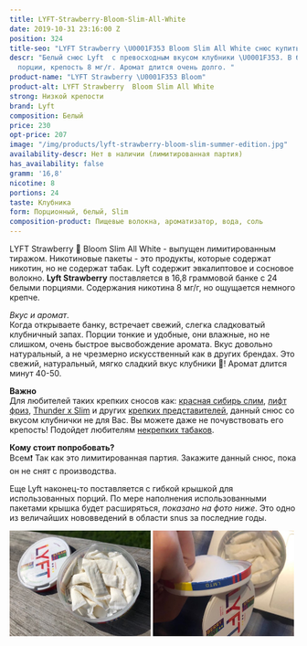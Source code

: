 ```yaml
---
title: LYFT-Strawberry-Bloom-Slim-All-White
date: 2019-10-31 23:16:00 Z
position: 324
title-seo: "LYFT Strawberry \U0001F353 Bloom Slim All White снюс купить в Украине"
descr: "Белый снюс Lyft  с превосходным вкусом клубники \U0001F353. В банке 24 белые
  порции, крепость 8 мг/г. Аромат длится очень долго. "
product-name: "LYFT Strawberry \U0001F353 Bloom"
product-alt: LYFT Strawberry  Bloom Slim All White
strong: Низкой крепости
brand: Lyft
composition: Белый
price: 230
opt-price: 207
image: "/img/products/lyft-strawberry-bloom-slim-summer-edition.jpg"
availability-descr: Нет в наличии (лимитированная партия)
has_availability: false
gramm: '16,8'
nicotine: 8
portions: 24
taste: Клубника
form: Порционный, белый, Slim
composition-product: Пищевые волокна, ароматизатор, вода, соль
---
```


LYFT Strawberry 🍓 Bloom Slim All White - выпущен лимитированным тиражом. 
Никотиновые пакеты - это продукты, которые содержат никотин, но не содержат табак. Lyft содержит эвкалиптовое и сосновое волокно.
**Lyft Strawberry** поставляется в 16,8 граммовой банке с 24 белыми порциями. Содержания никотина 8 мг/г, но ощущается немного крепче. 

<i>Вкус и аромат</i>.<br>
Когда открываете банку, встречает свежий, слегка сладковатый клубничный запах. Порции тонкие и удобные, они влажные, но не слишком, очень быстрое высвобождение аромата. Вкус довольно натуральный, а не чрезмерно искусственный как в других брендах. Это свежий, натуральный, мягко сладкий вкус клубники 🍓! Аромат длится минут 40-50. 

<b>Важно</b><br>
Для любителей таких крепких сносов как: [красная сибирь слим](/siberia-white-dry-slim), [лифт фриз](/lyft-x-strong-freeze-slim-white), [Thunder x Slim](/thunder-x-slim-white-dry) и других [крепких представителей](/ultra-strong), данный снюс со вкусом клубнички не для Вас. Вы можете даже не почувствовать его крепость!
Подойдет любителям [некрепких табаков](/low-strong). 

<b>Кому стоит попробовать?</b><br>
Всем❗️ Так как это лимитированная партия. Закажите данный снюс, пока он не снят с производства. 

Еще Lyft наконец-то поставляется с гибкой крышкой для использованных порций. По мере наполнения использованными пакетами крышка будет расширяться, *показано на фото ниже*. Это одно из величайших нововведений в области snus за последние годы.
<div class="mb-2">
<img class="img-fluid" style="width:49%" src="/img/products/lyft-strawberry/Lyft-Strawberry-Open.jpg" alt="Lyft Strawberry open">
<img class="img-fluid" style="width:49%" src="/img/products/lyft-strawberry/Lyft-Strawberry-Can-flex.jpg" alt="Lyft Strawberry гибкая крышка">
</div>